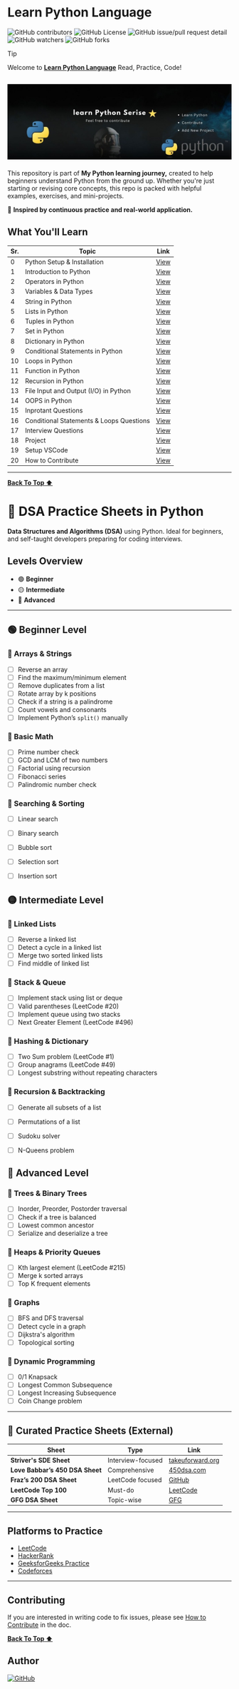 # Learn Python Language
![GitHub contributors](https://img.shields.io/github/contributors/codewithdhruba01/Learn-python-language)  ![GitHub License](https://img.shields.io/github/license/codewithdhruba01/Learn-python-language)
 ![GitHub issue/pull request detail](https://img.shields.io/github/issues/detail/author/codewithdhruba01/Learn-python-language/1) ![GitHub watchers](https://img.shields.io/github/watchers/codewithdhruba01/Learn-python-language) ![GitHub forks](https://img.shields.io/github/forks/codewithdhruba01/Learn-python-language)



> [!TIP]
> Welcome to [**Learn Python Language**](https://github.com/codewithdhruba01/Learn-python-language) Read, Practice, Code!

![Font Page](Images/LearnBG.jpg)
---

This repository is part of **My Python learning journey,** created to help beginners understand Python from the ground up. Whether you're just starting or revising core concepts, this repo is packed with helpful examples, exercises, and mini-projects.

🧠 **Inspired by continuous practice and real-world application.**


## What You'll Learn

| Sr. | Topic | Link |
|-----|-------|------|
| 0   | Python Setup & Installation | [View](https://github.com/codewithdhruba01/Learn-python-language/tree/master/00_Setup%26installation) |
| 1   | Introduction to Python | [View](https://github.com/codewithdhruba01/Learn-python-language/tree/master/01_Introduction) |
| 2   | Operators in Python | [View](https://github.com/codewithdhruba01/Learn-python-language/tree/master/02_Operator) |
| 3   | Variables & Data Types | [View](https://github.com/codewithdhruba01/Learn-python-language/tree/master/03_Variable_DataType) |
| 4   | String in Python | [View](https://github.com/codewithdhruba01/Learn-python-language/tree/master/04_String) |
| 5   | Lists in Python | [View](https://github.com/codewithdhruba01/Learn-python-language/tree/master/05_Lists) |
| 6   | Tuples in Python | [View](https://github.com/codewithdhruba01/Learn-python-language/tree/master/06_Tuples) |
| 7   | Set in Python | [View](https://github.com/codewithdhruba01/Learn-python-language/tree/master/07_Sets) |
| 8   | Dictionary in Python | [View](https://github.com/codewithdhruba01/Learn-python-language/tree/master/08_Dictionary) |
| 9   | Conditional Statements in Python | [View](https://github.com/codewithdhruba01/Learn-python-language/tree/master/09_Conditional_Statements) |
| 10  | Loops in Python | [View](https://github.com/codewithdhruba01/Learn-python-language/tree/master/10_Loops) |
| 11  | Function in Python | [View](https://github.com/codewithdhruba01/Learn-python-language/tree/master/11_Functions) |
| 12  | Recursion in Python | [View](https://github.com/codewithdhruba01/Learn-python-language/tree/master/12_Recursion) |
| 13  | File Input and Output (I/O) in Python | [View](https://github.com/codewithdhruba01/Learn-python-language/tree/master/13_File_InputOutput) |
| 14  | OOPS in Python | [View](https://github.com/codewithdhruba01/Learn-python-language/tree/master/14_OOPS) |
| 15  | Inprotant Questions | [View](https://github.com/codewithdhruba01/Learn-python-language/tree/master/Inprotant_Question) |
| 16  | Conditional Statements & Loops Questions | [View](https://github.com/codewithdhruba01/Learn-python-language/tree/master/Questions%20Conditional%20Statements%20%26%20Loops) |
| 17  | Interview Questions | [View](https://github.com/codewithdhruba01/Learn-python-language/tree/master/Interview-Questions) |
| 18  | Project | [View](https://github.com/codewithdhruba01/Learn-python-language/tree/master/Project) |
| 19  | Setup VSCode | [View](https://github.com/codewithdhruba01/Learn-python-language/tree/master/vscode) |
| 20  | How to Contribute | [View](https://github.com/codewithdhruba01/Learn-python-language/blob/master/CONTRIBUTING.md) |

---

[**Back To Top ⬆️**](#index)

# 📘 DSA Practice Sheets in Python

**Data Structures and Algorithms (DSA)** using Python. Ideal for beginners,  and self-taught developers preparing for coding interviews.


## Levels Overview

- 🟢 **Beginner**
- 🟡 **Intermediate**
- 🔴 **Advanced**

---

## 🟢 Beginner Level

### 🔹 Arrays & Strings
- [ ] Reverse an array
- [ ] Find the maximum/minimum element
- [ ] Remove duplicates from a list
- [ ] Rotate array by k positions
- [ ] Check if a string is a palindrome
- [ ] Count vowels and consonants
- [ ] Implement Python’s `split()` manually

### 🔹 Basic Math
- [ ] Prime number check
- [ ] GCD and LCM of two numbers
- [ ] Factorial using recursion
- [ ] Fibonacci series
- [ ] Palindromic number check

### 🔹 Searching & Sorting
- [ ] Linear search
- [ ] Binary search
- [ ] Bubble sort
- [ ] Selection sort
- [ ] Insertion sort


## 🟡 Intermediate Level

### 🔹 Linked Lists
- [ ] Reverse a linked list
- [ ] Detect a cycle in a linked list
- [ ] Merge two sorted linked lists
- [ ] Find middle of linked list

### 🔹 Stack & Queue
- [ ] Implement stack using list or deque
- [ ] Valid parentheses (LeetCode #20)
- [ ] Implement queue using two stacks
- [ ] Next Greater Element (LeetCode #496)

### 🔹 Hashing & Dictionary
- [ ] Two Sum problem (LeetCode #1)
- [ ] Group anagrams (LeetCode #49)
- [ ] Longest substring without repeating characters

### 🔹 Recursion & Backtracking
- [ ] Generate all subsets of a list
- [ ] Permutations of a list
- [ ] Sudoku solver
- [ ] N-Queens problem


## 🔴 Advanced Level

### 🔹 Trees & Binary Trees
- [ ] Inorder, Preorder, Postorder traversal
- [ ] Check if a tree is balanced
- [ ] Lowest common ancestor
- [ ] Serialize and deserialize a tree

### 🔹 Heaps & Priority Queues
- [ ] Kth largest element (LeetCode #215)
- [ ] Merge k sorted arrays
- [ ] Top K frequent elements

### 🔹 Graphs
- [ ] BFS and DFS traversal
- [ ] Detect cycle in a graph
- [ ] Dijkstra's algorithm
- [ ] Topological sorting

### 🔹 Dynamic Programming
- [ ] 0/1 Knapsack
- [ ] Longest Common Subsequence
- [ ] Longest Increasing Subsequence
- [ ] Coin Change problem

---

## 📄 Curated Practice Sheets (External)

| Sheet | Type | Link |
|-------|------|------|
| **Striver's SDE Sheet** | Interview-focused | [takeuforward.org](https://takeuforward.org/interviews/strivers-sde-sheet-top-coding-interview-problems/) |
| **Love Babbar’s 450 DSA Sheet** | Comprehensive | [450dsa.com](https://450dsa.com/) |
| **Fraz’s 200 DSA Sheet** | LeetCode focused | [GitHub](https://github.com/frazmohammed/DSA-Sheet) |
| **LeetCode Top 100** | Must-do | [LeetCode](https://leetcode.com/list/xi4ci4ig/) |
| **GFG DSA Sheet** | Topic-wise | [GFG](https://www.geeksforgeeks.org/dsa-sheet-by-love-babbar/) |

---

## Platforms to Practice

- [LeetCode](https://leetcode.com/problemset/all/)
- [HackerRank](https://www.hackerrank.com/domains/tutorials/10-days-of-recursion)
- [GeeksforGeeks Practice](https://practice.geeksforgeeks.org/)
- [Codeforces](https://codeforces.com/)

---

## Contributing

If you are interested in writing code to fix issues, please see [How to Contribute](https://github.com/codewithdhruba01/Learn-python-language/blob/master/CONTRIBUTING.md) in the doc.

[**Back To Top ⬆️**](#index)

## Author

[![GitHub](https://img.shields.io/badge/GitHub_DhrubarajPati-%23121011.svg?logo=github&logoColor=white)](https://github.com/codewithdhruba01)


